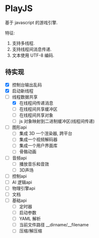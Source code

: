 # PlayJS 

基于 javascript 的游戏引擎.

特征:

1. 支持多线程.
2. 支持线程间消息传递.
3. 文本使用 UTF-8 编码.


## 待实现

* [x] 控制台输出乱码
* [x] 启动新线程
* [ ] 线程数据共享
  * [x] 在线程间传递消息
  * [ ] 在线程间共享缓冲区
  * [ ] 在线程间共享对象
  * [ ] js 对象映射到二进制缓冲区(线程间传递)
* [ ] 图形api
  * [ ] 集成 3D 一个渲染器, 跨平台
  * [ ] 集成一个视频解码器
  * [ ] 集成一个用户界面库
  * [ ] 骨骼动画
* [ ] 音频api
  * [ ] 播放音乐和音效
  * [ ] 3D声场
* [ ] 控制api
* [ ] AI 逻辑api
* [ ] 物理引擎api
* [ ] 文档
* [ ] 基础api
  * [ ] 定时器
  * [ ] 启动参数
  * [ ] YAML 解析
  * [ ] 当前文件路径 __dirname/__filename
  * [ ] 压缩/解压缩